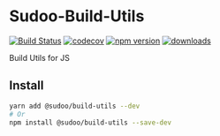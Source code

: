 # Sudoo-Build-Utils

[![Build Status](https://travis-ci.com/SudoDotDog/Build-Utils.svg?branch=master)](https://travis-ci.com/SudoDotDog/Build-Utils)
[![codecov](https://codecov.io/gh/SudoDotDog/Build-Utils/branch/master/graph/badge.svg)](https://codecov.io/gh/SudoDotDog/Build-Utils)
[![npm version](https://badge.fury.io/js/%40sudoo%2Fbuild-utils.svg)](https://www.npmjs.com/package/@sudoo/build-utils)
[![downloads](https://img.shields.io/npm/dm/@sudoo/build-utils.svg)](https://www.npmjs.com/package/@sudoo/build-utils)

Build Utils for JS

## Install

```sh
yarn add @sudoo/build-utils --dev
# Or
npm install @sudoo/build-utils --save-dev
```
